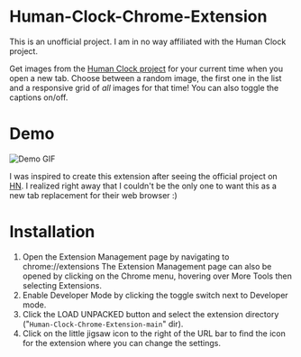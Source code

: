 # Human-Clock-Chrome-Extension
This is an unofficial project. I am in no way affiliated with the Human Clock project.

Get images from the [Human Clock project](https://www.humanclock.com/) for your current time when you open a new tab. Choose between a random image, the first one in the list and a responsive grid of *all* images for that time! You can also toggle the captions on/off.
# Demo
![Demo GIF](demo.gif)

I was inspired to create this extension after seeing the official project on [HN](https://news.ycombinator.com/item?id=25411997). I realized right away that I couldn't be the only one to want this as a new tab replacement for their web browser :)

# Installation
1. Open the Extension Management page by navigating to chrome://extensions The Extension Management page can also be opened by clicking on the Chrome menu, hovering over More Tools then selecting Extensions.
2. Enable Developer Mode by clicking the toggle switch next to Developer mode.
3. Click the LOAD UNPACKED button and select the extension directory ("`Human-Clock-Chrome-Extension-main`" dir).
4. Click on the little jigsaw icon to the right of the URL bar to find the icon for the extension where you can change the settings.
